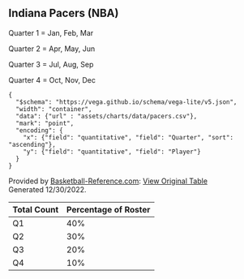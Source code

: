 ## Indiana Pacers (NBA)

Quarter 1 = Jan, Feb, Mar

Quarter 2 = Apr, May, Jun

Quarter 3 = Jul, Aug, Sep

Quarter 4 = Oct, Nov, Dec


```vegalite
{
  "$schema": "https://vega.github.io/schema/vega-lite/v5.json",
  "width": "container",
  "data": {"url" : "assets/charts/data/pacers.csv"},
  "mark": "point",
  "encoding": {
    "x": {"field": "quantitative", "field": "Quarter", "sort": "ascending"},
    "y": {"field": "quantitative", "field": "Player"}
  }
}
```


Provided by <a href="https://www.sports-reference.com/sharing.html?utm_source=direct&utm_medium=Share&utm_campaign=ShareTool">Basketball-Reference.com</a>: <a href="https://www.basketball-reference.com/teams/IND/2023.html?sr&utm_source=direct&utm_medium=Share&utm_campaign=ShareTool#roster">View Original Table</a><br>Generated 12/30/2022.

|Total Count | Percentage of Roster|
|-----|----------|
|Q1   |40%       |
|Q2   |30%     |
|Q3   |20%     |
|Q4   |10%     |

